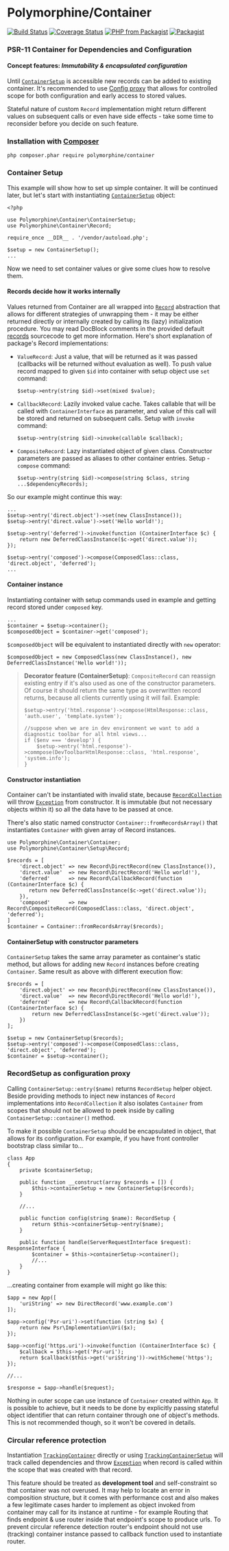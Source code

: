 # Polymorphine/Container
[![Build Status](https://travis-ci.org/shudd3r/polymorphine-container.svg?branch=develop)](https://travis-ci.org/shudd3r/container)
[![Coverage Status](https://coveralls.io/repos/github/shudd3r/polymorphine-container/badge.svg?branch=develop)](https://coveralls.io/github/shudd3r/container?branch=develop)
[![PHP from Packagist](https://img.shields.io/packagist/php-v/polymorphine/container/dev-develop.svg)](https://packagist.org/packages/polymorphine/container)
[![Packagist](https://img.shields.io/packagist/l/polymorphine/container.svg)](https://packagist.org/packages/polymorphine/container)
### PSR-11 Container for Dependencies and Configuration

#### Concept features: *Immutability & encapsulated configuration*
Until [`ContainerSetup`](src/ContainerSetup.php) is accessible new records can be added
to existing container. It's recommended to use [Config proxy](#recordsetup-as-configuration-proxy)
that allows for controlled scope for both configuration and early access to stored values.

Stateful nature of custom `Record` implementation might return different values on
subsequent calls or even have side effects - take some time to reconsider before you
decide on such feature.

### Installation with [Composer](https://getcomposer.org/)
    php composer.phar require polymorphine/container

### Container Setup

This example will show how to set up simple container. It will be continued later, but let's start with
instantiating [`ContainerSetup`](src/ContainerSetup.php) object:

    <?php
    
    use Polymorphine\Container\ContainerSetup;
    use Polymorphine\Container\Record;

    require_once __DIR__ . '/vendor/autoload.php';
    
    $setup = new ContainerSetup();
    ...

Now we need to set container values or give some clues how to resolve them.

#### Records decide how it works internally

Values returned from Container are all wrapped into [`Record`](src/Record.php) abstraction that
allows for different strategies of unwrapping them - it may be either returned directly or internally
created by calling its (lazy) initialization procedure. You may read DocBlock comments in the provided
default [records](src/Record) sourcecode to get more information. Here's short explanation of
package's Record implementations:

- `ValueRecord`: Just a value, that will be returned as it was passed (callbacks will be returned without
  evaluation as well). To push value record mapped to given `$id` into container with setup
  object use `set` command:
      
      $setup->entry(string $id)->set(mixed $value);

- `CallbackRecord`: Lazily invoked value cache. Takes callable that will be called with `ContainerInterface`
  as parameter, and value of this call will be stored and returned on subsequent calls. Setup with `invoke` command:
  
      $setup->entry(string $id)->invoke(callable $callback);
  
- `CompositeRecord`: Lazy instantiated object of given class. Constructor parameters are passed as aliases
  to other container entries. Setup - `compose` command:
  
      $setup->entry(string $id)->compose(string $class, string ...$dependencyRecords);

So our example might continue this way:

    ...
    $setup->entry('direct.object')->set(new ClassInstance());
    $setup->entry('direct.value')->set('Hello world!');

    $setup->entry('deferred')->invoke(function (ContainerInterface $c) {
        return new DeferredClassInstance($c->get('direct.value'));
    });

    $setup->entry('composed')->compose(ComposedClass::class, 'direct.object', 'deferred');
    ...

#### Container instance
Instantiating container with setup commands used in example and getting record stored under `composed` key.

    ...
    $container = $setup->container();
    $composedObject = $container->get('composed');
    
`$composedObject` will be equivalent to instantiated directly with `new` operator:

    $composedObject = new ComposedClass(new ClassInstance(), new DeferredClassInstance('Hello world!'));   

> **Decorator feature (ContainerSetup)**: `CompositeRecord` can reassign existing entry if it's also used as
one of the constructor parameters. Of course it should return the same type as overwritten record returns,
because all clients currently using it will fail. Example:
>
>     $setup->entry('html.response')->compose(HtmlResponse::class, 'auth.user', 'template.system');
>    
>     //suppose when we are in dev environment we want to add a diagnostic toolbar for all html views...
>     if ($env === 'develop') {
>         $setup->entry('html.response')->commpose(DevToolbarHtmlResponse::class, 'html.response', 'system.info');
>     }

#### Constructor instantiation
Container can't be instantiated with invalid state, because [`RecordCollection`](src/RecordCollection.php)
will throw [`Exception`](src/Exception) from constructor. It is immutable (but not necessary objects within it)
so all the data have to be passed at once.

There's also static named constructor `Container::fromRecordsArray()` that instantiates `Container` with given
array of Record instances.

    use Polymorphine\Container\Container;
    use Polymorphine\Container\Setup\Record;
    
    $records = [
        'direct.object' => new Record\DirectRecord(new ClassInstance()),
        'direct.value'  => new Record\DirectRecord('Hello world!'),
        'deferred'      => new Record\CallbackRecord(function (ContainerInterface $c) {
           return new DeferredClassInstance($c->get('direct.value'));
        }),
        'composed'      => new Record\CompositeRecord(ComposedClass::class, 'direct.object', 'deferred');
    ]
    $container = Container::fromRecordsArray($records);

#### ContainerSetup with constructor parameters
`ContainerSetup` takes the same array parameter as container's static method, but allows for adding new `Record`
instances before creating `Container`. Same result as above with different execution flow:

    $records = [
        'direct.object' => new Record\DirectRecord(new ClassInstance()),
        'direct.value'  => new Record\DirectRecord('Hello world!'),
        'deferred'      => new Record\CallbackRecord(function (ContainerInterface $c) {
            return new DeferredClassInstance($c->get('direct.value'));
        })
    ];

    $setup = new ContainerSetup($records);
    $setup->entry('composed')->compose(ComposedClass::class, 'direct.object', 'deferred');
    $container = $setup->container();

### RecordSetup as configuration proxy
Calling `ContainerSetup::entry($name)` returns `RecordSetup` helper object. Beside providing methods
to inject new instances of `Record` implementations into `RecordCollection` it also isolates `Container`
from scopes that should not be allowed to peek inside by calling `ContainerSetup::container()` method.

To make it possible `ContainerSetup` should be encapsulated in object, that allows for its configuration.
For example, if you have front controller bootstrap class similar to...

    class App
    {
        private $containerSetup;
        
        public function __construct(array $records = []) {
            $this->containerSetup = new ContainerSetup($records);
        }
        
        //...
        
        public function config(string $name): RecordSetup {
            return $this->containerSetup->entry($name);
        }
        
        public function handle(ServerRequestInterface $request): ResponseInterface {
            $container = $this->containerSetup->container();
            //...
        }
    }

...creating container from example will might go like this:

    $app = new App([
        'uriString' => new DirectRecord('www.example.com')
    ]);
    
    $app->config('Psr-uri')->set(function (string $x) {
        return new Psr\Implementation\Uri($x);
    });
    
    $app->config('https.uri')->invoke(function (ContainerInterface $c) {
        $callback = $this->get('Psr-uri');
        return $callback($this->get('uriString'))->withScheme('https');
    });
    
    //...
    
    $response = $app->handle($request);

Nothing in outer scope can use instance of `Container` created within `App`. It is possible to achieve,
but it needs to be done by explicitly passing stateful object identifier that can return container through
one of object's methods. This is not recommended though, so it won't be covered in details.

### Circular reference protection

Instantiation [`TrackingContainer`](src/TrackingContainer.php) directly or using
[`TrackingContainerSetup`](src/TrackingContainerSetup.php) will track called dependencies and throw
[`Exception`](src/Exception/CircularReferenceException.php) when record is called within the scope that
was created with that record.

This feature should be treated as **development tool** and self-constraint so that container was not overused.
It may help to locate an error in composition structure, but it comes with performance cost and also makes
a few legitimate cases harder to implement as object invoked from container may call for its instance at
runtime - for example Routing that finds endpoint & use router inside that endpoint's scope to produce urls.
To prevent circular reference detection router's endpoint should not use (tracking) container instance passed
to callback function used to instantiate router.
